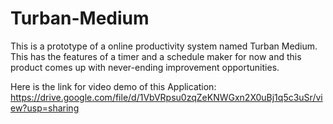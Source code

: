 # Turban-Medium
This is a prototype of a online productivity system named Turban Medium. This has the features of a timer and a schedule maker for now and this product comes up with never-ending improvement opportunities.


Here is the link for video demo of this Application: https://drive.google.com/file/d/1VbVRpsu0zqZeKNWGxn2X0uBj1q5c3uSr/view?usp=sharing

